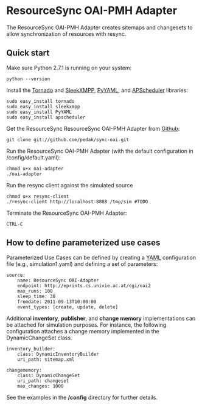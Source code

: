 # ResourceSync OAI-PMH Adapter

The ResourceSync OAI-PMH Adapter creates sitemaps and changesets to allow synchronization of resources with resync.

## Quick start

Make sure Python 2.7.1 is running on your system:

    python --version

Install the [Tornado](http://www.tornadoweb.org/) and [SleekXMPP](https://github.com/fritzy/SleekXMPP), [PyYAML](http://pyyaml.org/), and [APScheduler](http://packages.python.org/APScheduler/) libraries:

    sudo easy_install tornado
    sudo easy_install sleekxmpp    
    sudo easy_install PyYAML
    sudo easy_install apscheduler
    
Get the ResourceSync ResourceSync OAI-PMH Adapter from [Github](http://github.com/pedak/sync-oai.git):

    git clone git://github.com/pedak/sync-oai.git
    
Run the ResourceSync OAI-PMH Adapter (with the default configuration in /config/default.yaml):
    
    chmod u+x oai-adapter
    ./oai-adapter

Run the resync client against the simulated source

    chmod u+x resync-client
    ./resync-client http://localhost:8888 /tmp/sim #TODO

Terminate the ResourceSync OAI-PMH Adapter:

    CTRL-C

## How to define parameterized use cases

Parameterized Use Cases can be defined by creating a [YAML](http://www.yaml.org/) configuration file (e.g., simulation1.yaml) and defining a set of parameters:

	source:
	    name: ResourceSync OAI-Adapter
	    endpoint: http://eprints.cs.univie.ac.at/cgi/oai2
	    max_runs: 100
	    sleep_time: 30
	    fromdate: 2011-09-13T10:00:00
	    event_types: [create, update, delete]
        
Additional **inventory**, **publisher**, and **change memory** implementations
can be attached for simulation purposes. For instance, the following configuration attaches a change memory implemented in the DynamicChangeSet class.

    inventory_builder:
        class: DynamicInventoryBuilder
        uri_path: sitemap.xml

    changememory:
        class: DynamicChangeSet
        uri_path: changeset
        max_changes: 1000
            
See the examples in the **/config** directory for further details.
